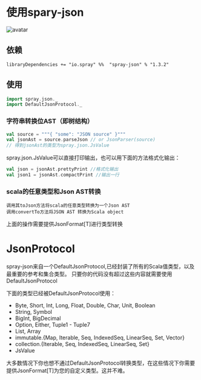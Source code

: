# 使用spary-json

![avatar](https://images2015.cnblogs.com/blog/563063/201608/563063-20160826165202429-1187620979.png)

## 依赖
    libraryDependencies += "io.spray" %%  "spray-json" % "1.3.2"
## 使用
```scala
import spray.json._
import DefaultJsonProtocol._ 
```
### 字符串转换位AST（即树结构）
```scala
val source = """{ "some": "JSON source" }"""
val jsonAst = source.parseJson // or JsonParser(source)
// 得到jsonAst的类型为spray.json.JsValue
```
spray.json.JsValue可以直接打印输出，也可以用下面的方法格式化输出：
```scala
val json = jsonAst.prettyPrint //格式化输出
val json1 = jsonAst.compactPrint //输出一行
```
### scala的任意类型和Json AST转换
    调用其toJson方法将scala的任意类型转换为一个Json AST
    调用convertTo方法将JSON AST 转换为Scala object

上面的操作需要提供JsonFormat[T]进行类型转换

# JsonProtocol
 spray-json来自一个DefaultJsonProtocol,已经封装了所有的Scala值类型，以及最重要的参考和集合类型。
 只要你的代码没有超过这些内容就需要使用DefaultJsonProtocol

下面的类型已经被DefaultJsonProtocol使用：

- Byte, Short, Int, Long, Float, Double, Char, Unit, Boolean
- String, Symbol
- BigInt, BigDecimal
- Option, Either, Tuple1 - Tuple7
- List, Array
- immutable.{Map, Iterable, Seq, IndexedSeq, LinearSeq, Set, Vector}
- collection.{Iterable, Seq, IndexedSeq, LinearSeq, Set}
- JsValue

大多数情况下你也想不通过DefaultJsonProtocol转换类型，在这些情况下你需要提供JsonFormat[T]为您的自定义类型。这并不难。
